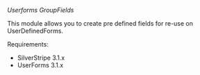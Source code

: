 *Userforms GroupFields*

This module allows you to create pre defined fields for re-use on UserDefinedForms.

Requirements:
- SilverStripe 3.1.x
- UserForms 3.1.x



